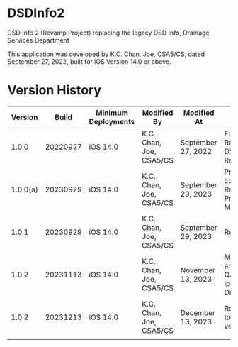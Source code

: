 # DSDInfo2
DSD Info 2 (Revamp Project) replacing the legacy DSD Info, Drainage Services Department  
  
This application was developed by K.C. Chan, Joe, CSA5/CS, dated September 27, 2022, built for iOS Version 14.0 or above.
  
# Version History
  
| Version | Build | Minimum Deployments | Modified By | Modified At | Remarks |
|---|---|---|---|---|---|
| 1.0.0 | 20220927 | iOS 14.0 | K.C. Chan, Joe, CSA5/CS | September 27, 2022 | First Release for DSD Info Revamp |
| 1.0.0(a) | 20230929 | iOS 14.0 | K.C. Chan, Joe, CSA5/CS | September 29, 2023 | Proof-of-concepts for Reverse Proxy Migration |
| 1.0.1 | 20230929 | iOS 14.0 | K.C. Chan, Joe, CSA5/CS | September 29, 2023 | Revert | 
| 1.0.2 | 20231113 | iOS 14.0 | K.C. Chan, Joe, CSA5/CS | November 13, 2023 | Merging TU and QA into QATU.  Built ipa for Distribution |
| 1.0.2 | 20231213 | iOS 14.0 | K.C. Chan, Joe, CSA5/CS | December 13, 2023 | Resurrection to the latest version |
|   |   |   |   |   |   |

